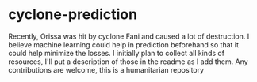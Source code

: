 # cyclone-prediction
Recently, Orissa was hit by cyclone Fani and caused a lot of destruction. I believe machine learning could help in prediction beforehand so that it could help minimize the losses. I initially plan to collect all kinds of resources, I'll put a description of those in the readme as I add them.  Any contributions are welcome, this is a humanitarian repository
